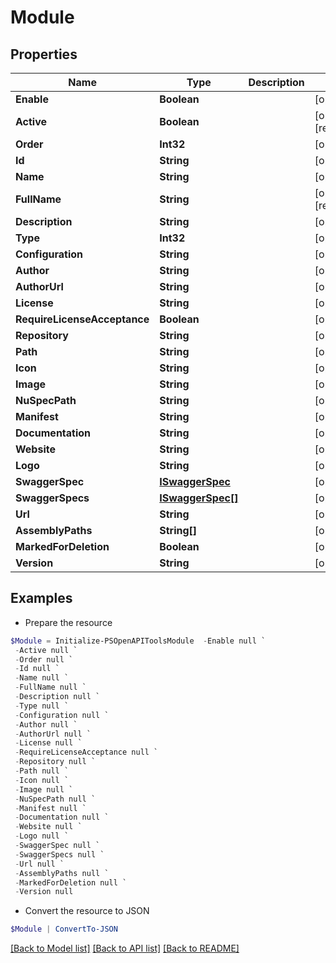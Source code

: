 # Module
## Properties

Name | Type | Description | Notes
------------ | ------------- | ------------- | -------------
**Enable** | **Boolean** |  | [optional] 
**Active** | **Boolean** |  | [optional] [readonly] 
**Order** | **Int32** |  | [optional] 
**Id** | **String** |  | [optional] 
**Name** | **String** |  | [optional] 
**FullName** | **String** |  | [optional] [readonly] 
**Description** | **String** |  | [optional] 
**Type** | **Int32** |  | [optional] 
**Configuration** | **String** |  | [optional] 
**Author** | **String** |  | [optional] 
**AuthorUrl** | **String** |  | [optional] 
**License** | **String** |  | [optional] 
**RequireLicenseAcceptance** | **Boolean** |  | [optional] 
**Repository** | **String** |  | [optional] 
**Path** | **String** |  | [optional] 
**Icon** | **String** |  | [optional] 
**Image** | **String** |  | [optional] 
**NuSpecPath** | **String** |  | [optional] 
**Manifest** | **String** |  | [optional] 
**Documentation** | **String** |  | [optional] 
**Website** | **String** |  | [optional] 
**Logo** | **String** |  | [optional] 
**SwaggerSpec** | [**ISwaggerSpec**](ISwaggerSpec.md) |  | [optional] 
**SwaggerSpecs** | [**ISwaggerSpec[]**](ISwaggerSpec.md) |  | [optional] 
**Url** | **String** |  | [optional] 
**AssemblyPaths** | **String[]** |  | [optional] 
**MarkedForDeletion** | **Boolean** |  | [optional] 
**Version** | **String** |  | [optional] 

## Examples

- Prepare the resource
```powershell
$Module = Initialize-PSOpenAPIToolsModule  -Enable null `
 -Active null `
 -Order null `
 -Id null `
 -Name null `
 -FullName null `
 -Description null `
 -Type null `
 -Configuration null `
 -Author null `
 -AuthorUrl null `
 -License null `
 -RequireLicenseAcceptance null `
 -Repository null `
 -Path null `
 -Icon null `
 -Image null `
 -NuSpecPath null `
 -Manifest null `
 -Documentation null `
 -Website null `
 -Logo null `
 -SwaggerSpec null `
 -SwaggerSpecs null `
 -Url null `
 -AssemblyPaths null `
 -MarkedForDeletion null `
 -Version null
```

- Convert the resource to JSON
```powershell
$Module | ConvertTo-JSON
```

[[Back to Model list]](../README.md#documentation-for-models) [[Back to API list]](../README.md#documentation-for-api-endpoints) [[Back to README]](../README.md)


